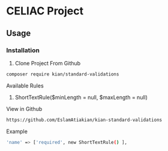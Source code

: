 # CELIAC Project

##  Usage

### Installation
1. Clone Project From Github
``` bash
composer require kian/standard-validations
```

Available Rules
1. ShortTextRule($minLength = null, $maxLength = null)
 

View in Github
``` bash
https://github.com/EslamAtiakian/kian-standard-validations
```

Example
``` bash
'name' => ['required', new ShortTextRule() ],
```

 
